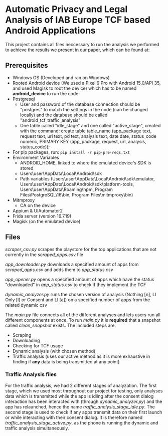 # Automatic Privacy and Legal Analysis of IAB Europe TCF based Android Applications

This project contains all files neccessary to run the analysis we performed to achieve the results we present in our paper, which can be found at:

## Prerequisites

- Windows OS (Developed and ran on Windows)
- Rooted Android device (We used a Pixel 9 Pro with Android 15.0/API 35, and used Magisk to root the device) which has to be named **android_device** to run the code
- Postgresql
  - User and password of the database connection should be "postgres" to match the settings in the code (can be changed locally) and the database should be called "android_tcf_traffic_analysis"
  - One table called "idle_stage" and one called "active_stage", created with the command: create table table_name (app_package text, request text, url text, pd text, analysis text, date date, status_code numeric, PRIMARY KEY (app_package, request, url, analysis, status_code));
- For pip packages, run: ```pip install -r pip-pre-reqs.txt```
- Environment Variables
  - ANDROID_HOME, linked to where the emulated device's SDK is stored
  - Users\user\AppData\Local\Android\sdk
  - Path variables (Users\user\AppData\Local\Android\sdk\emulator, Users\user\AppData\Local\Android\sdk\platform-tools, Users\user\AppData\Roaming\npm, Program Files\PostgreSQL\16\bin, Program Files\mitmproxy\bin)
- Mitmproxy
  - CA on the device
- Appium & UIAutomator2
- Frida server (version 16.7.19)
- Magisk (on the emulated device)
## Files

*scraper_csv.py* scrapes the playstore for the top applications that are not currently in the *scraped_apps.csv* file

*app_downloader.py* downloads a specified amount of apps from *scraped_apps.csv* and adds them to *app_status.csv*

*app_opener.py* opens a specified amount of apps which have the status "downloaded" in *app_status.csv* to check if they implement the TCF

*dynamic_analyzer.py* runs the chosen version of analysis (Nothing [n], LI Only [l] or Consent and LI [a]) on a specified number of apps from the related dynamic csv

The *main.py* file connects all of the different analyses and lets users run all different components at once. To run *main.py* it is **required** that a snapshot called *clean_snapshot* exists. The included steps are:
 - Scraping
 - Downloading
 - Checking for TCF usage
 - Dynamic analysis (with chosen method)
 - Traffic analysis (uses our active method as it is more exhaustive in finding if **any** data is being transmitted at any point)



### Traffic Analysis files

For the traffic analysis, we had 2 different stages of analyzation. The first stage, which we used most throughout our project for testing, only analyses data which is transmitted while the app is idling after the consent dialog interaction has been interacted with (through *dynamic_analyzer.py*) and the app has relaunched, hence the name *traffic_analysis_stage_idle.py*. The second stage is used to check if any apps transmit data on their first launch or while interacting with their consent dialog. It is therefore named *traffic_analysis_stage_active.py*, as the phone is running the dynamic and traffic analysis simultaneously.



